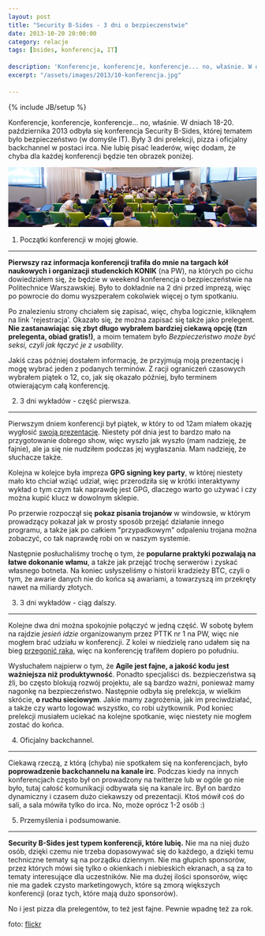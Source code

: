 ```yaml
---
layout: post
title: "Security B-Sides - 3 dni o bezpieczenstwie"
date: 2013-10-20 20:00:00
category: relacje
tags: [bsides, konferencja, IT]

description: 'Konferencje, konferencje, konferencje... no, właśnie. W dniach 18-20. października 2013 odbyła się konferencja Security B-Sides, której tematem było bezpieczeństwo (w domyśle IT). Były 3 dni prelekcji, pizza i oficjalny backchannel w postaci irca. Nie lubię pisać leaderów, więc dodam, że chyba dla każdej konferencji będzie ten obrazek poniżej.'
excerpt: "/assets/images/2013/10-konferencja.jpg"

---
```


{% include JB/setup %}

Konferencje, konferencje, konferencje... no, właśnie. W dniach 18-20. października 2013 odbyła się konferencja Security B-Sides, której tematem było bezpieczeństwo (w domyśle IT). Były 3 dni prelekcji, pizza i oficjalny backchannel w postaci irca. Nie lubię pisać leaderów, więc dodam, że chyba dla każdej konferencji będzie ten obrazek poniżej.

<img src="/assets/images/2013/10-konferencja.jpg" alt="konferencja DrupalCamp 2013 w Paryżu" />

1) Początki konferencji w mojej głowie.
---------------------------------------

**Pierwszy raz informacja konferencji trafiła do mnie na targach kół naukowych i organizacji studenckich KONIK** (na PW), na których po cichu dowiedziałem się, że będzie w weekend konferencja o bezpieczeństwie na Politechnice Warszawskiej. Było to dokładnie na 2 dni przed imprezą, więc po powrocie do domu wyszperałem cokolwiek więcej o tym spotkaniu.

Po znalezieniu strony chciałem się zapisać, więc, chyba logicznie, kliknąłem na link 'rejestracja'. Okazało się, że można zapisać się także jako prelegent. **Nie zastanawiając się zbyt długo wybrałem bardziej ciekawą opcję (tzn prelegenta, obiad gratis!)**, a moim tematem było <em>Bezpieczeństwo może być seksi, czyli jak łączyć je z usability</em>.

Jakiś czas później dostałem informację, że przyjmują moją prezentację i mogę wybrać jeden z podanych terminów. Z racji ograniczeń czasowych wybrałem piątek o 12, co, jak się okazało później, było terminem otwierającym całą konferencję.

2) 3 dni wykładów - część pierwsza.
-----------------------------------

Pierwszym dniem konferencji był piątek, w który to od 12am miałem okazję wygłosić [swoją prezentację](http://www.slideshare.net/mplonski/security-bsides-warsaw-2013). Niestety pół dnia jest to bardzo mało na przygotowanie dobrego show, więc wyszło jak wyszło (mam nadzieję, że fajnie), ale ja się nie nudziłem podczas jej wygłaszania. Mam nadzieję, że słuchacze także.

Kolejna w kolejce była impreza **GPG signing key party**, w której niestety mało kto chciał wziąć udział, więc przerodziła się w krótki interaktywny wykład o tym czym tak naprawdę jest GPG, dlaczego warto go używać i czy można kupić klucz w dowolnym sklepie.

Po przerwie rozpoczął się **pokaz pisania trojanów** w windowsie, w którym prowadzący pokazał jak w prosty sposób przejąć działanie innego programu, a także jak po całkiem "przypadkowym" odpaleniu trojana można zobaczyć, co tak naprawdę robi on w naszym systemie.

Następnie posłuchaliśmy trochę o tym, że **popularne praktyki pozwalają na łatwe dokonanie włamu**, a także jak przejąć trochę serwerów i zyskać własnego botneta. Na koniec usłyszeliśmy o historii kradzieży BTC, czyli o tym, że awarie danych nie do końca są awariami, a towarzyszą im przekręty nawet na miliardy złotych.

3) 3 dni wykładów - ciąg dalszy.
--------------------------------

Kolejne dwa dni można spokojnie połączyć w jedną część. W sobotę byłem na rajdzie <em>jesień idzie</em> organizowanym przez PTTK nr 1 na PW, więc nie mogłem brać udziału w konferencji. Z kolei w niedzielę rano udałem się na bieg [przegonić raka](http://przegonicraka.pl), więc na konferencję trafiłem dopiero po południu.

Wysłuchałem najpierw o tym, że **Agile jest fajne, a jakość kodu jest ważniejsza niż produktywność**. Ponadto specjaliści ds. bezpieczeństwa są źli, bo często blokują rozwój projektu, ale są bardzo ważni, ponieważ mamy nagonkę na bezpieczeństwo. Następnie odbyła się prelekcja, w wielkim skrócie, **o ruchu sieciowym**. Jakie mamy zagrożenia, jak im preciwdziałać, a także czy warto logować wszystko, co robi użytkownik. Pod koniec prelekcji musiałem uciekać na kolejne spotkanie, więc niestety nie mogłem zostać do końca.

4) Oficjalny backchannel.
-------------------------

Ciekawą rzeczą, z którą (chyba) nie spotkałem się na konferencjach, było **poprowadzenie backchannelu na kanale irc**. Podczas kiedy na innych konferencjach często był on prowadzony na twitterze lub w ogóle go nie było, tutaj całość komunikacji odbywała się na kanale irc. Był on bardzo dynamiczny i czasem dużo ciekawszy od prezentacji. Ktoś mówił coś do sali, a sala mówiła tylko do irca. No, może oprócz 1-2 osób :)

5) Przemyślenia i podsumowanie.
-------------------------------

**Security B-Sides jest typem konferencji, które lubię.** Nie ma na niej dużo osób, dzięki czemu nie trzeba dopasowywać się do każdego, a dzięki temu techniczne tematy są na porządku dziennym. Nie ma głupich sponsorów, przez których mówi się tylko o okienkach i niebieskich ekranach, a są za to tematy interesujące dla uczestników. Nie ma dużej ilości sponsorów, więc nie ma gadek czysto marketingowych, które są zmorą większych konferencji (oraz tych, które mają dużo sponsorów).

No i jest pizza dla prelegentów, to też jest fajne. Pewnie wpadnę też za rok.

foto: [flickr](http://www.flickr.com/photos/zigazou76/9104017286/)

